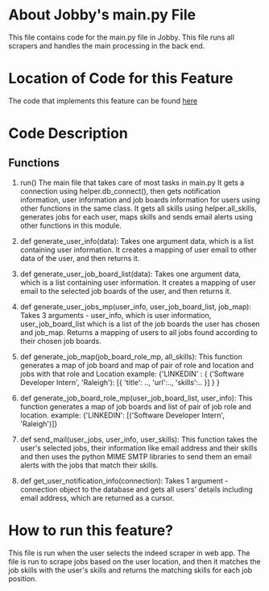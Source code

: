 # About Jobby's main.py File
This file contains code for the main.py file in Jobby. This file runs all scrapers and handles the main processing in the back end.

# Location of Code for this Feature
The code that implements this feature can be found [here](https://github.com/sak007/Jobby/blob/documentation/code/Scraper/main.py)

# Code Description
## Functions

1. run()
The main file that takes care of most tasks in main.py
It gets a connection using helper.db_connect(), then gets notification information, user information and job boards information for users using other functions in the same class. It gets all skills using helper.all_skills, generates jobs for each user, maps skills and sends email alerts using other functions in this module.

2. def generate_user_info(data):
Takes one argument data, which is a list containing user information. It creates a mapping of user email to other data of the user, and then returns it.

3. def generate_user_job_board_list(data):
Takes one argument data, which is a list containing user information. It creates a mapping of user email to the selected job boards of the user, and then returns it.

4. def generate_user_jobs_mp(user_info, user_job_board_list, job_map):
Takes 3 arguments - user_info, which is user information, user_job_board_list which is a list of the job boards the user has chosen and job_map. Returns a mapping of users to all jobs found according to their chosen job boards.

5. def generate_job_map(job_board_role_mp, all_skills):
This function generates a map of job board and map of pair of role and location
and jobs with that role and Location
example:
    {'LINKEDIN' : {
        ('Software Developer Intern', 'Raleigh'): [{
            'title': ..,
            'url':..,
            'skills':..
            }]
        }
    }

6. def generate_job_board_role_mp(user_job_board_list, user_info):
This function generates a map of job boards and list of pair of job role and location.
example:
  {'LINKEDIN': [('Software Developer Intern', 'Raleigh')]}

7. def send_mail(user_jobs, user_info, user_skills):
This function takes the user's selected jobs, their information like email address and their skills and then uses the python MIME SMTP libraries to send them an email alerts with the jobs that match their skills.

8. def get_user_notification_info(connection):
Takes 1 argument - connection object to the database and gets all users' details including email address, which are returned as a cursor. 


# How to run this feature?
This file is run when the user selects the indeed scraper in web app. The file is run to scrape jobs based on the user location, and then it matches the job skills with the user's skills and returns the matching skills for each job position. 
